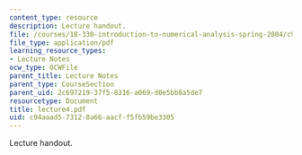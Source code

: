 ```yaml
---
content_type: resource
description: Lecture handout.
file: /courses/18-330-introduction-to-numerical-analysis-spring-2004/c94aaad573128a66aacff5fb59be3305_lecture4.pdf
file_type: application/pdf
learning_resource_types:
- Lecture Notes
ocw_type: OCWFile
parent_title: Lecture Notes
parent_type: CourseSection
parent_uid: 2c697219-37f5-8316-a069-d0e5bb8a5de7
resourcetype: Document
title: lecture4.pdf
uid: c94aaad5-7312-8a66-aacf-f5fb59be3305
---
```

Lecture handout.

